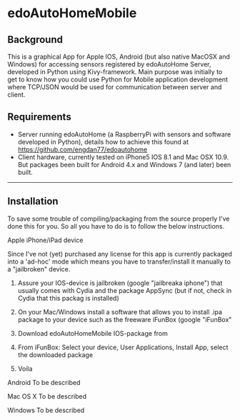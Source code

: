 edoAutoHomeMobile
==============

Background
--------------

This is a graphical App for Apple IOS, Android (but also native MacOSX and Windows) for accessing sensors registered by edoAutoHome Server, developed in Python using Kivy-framework.
Main purpose was initially to get to know how you could use Python for Mobile application development where TCP/JSON would be used for communication between server and client.


Requirements
--------------

* Server running edoAutoHome (a RaspberryPi with sensors and software developed in Python), details how to achieve this found at https://github.com/engdan77/edoautohome
* Client hardware, currently tested on iPhone5 IOS 8.1 and Mac OSX 10.9. But packages been built for Android 4.x and Windows 7 (and later) been built.


----------------------
Installation
----------------------

To save some trouble of compiling/packaging from the source properly I've done this for you. So all you have to do is to follow the below instructions.

Apple iPhone/iPad device

Since I've not (yet) purchased any license for this app is currently packaged into a 'ad-hoc' mode which means you have to transfer/install it manually to a "jailbroken" device.
1. Assure your IOS-device is jailbroken (google "jailbreaka iphone") that usually comes with Cydia and the package AppSync (but if not, check in Cydia that this packag is installed)

2. On your Mac/Windows install a software that allows you to install .ipa package to your device such as the freeware iFunBox (google "iFunBox"

3. Download edoAutoHomeMobile IOS-package from 

4. From iFunBox: Select your device, User Applications, Install App, select the downloaded package

5. Voila


Android
To be described

Mac OS X
To be described

Windows
To be described

